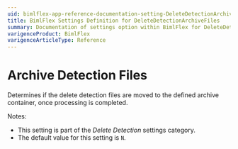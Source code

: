 ```yaml
---
uid: bimlflex-app-reference-documentation-setting-DeleteDetectionArchiveFiles
title: BimlFlex Settings Definition for DeleteDetectionArchiveFiles
summary: Documentation of settings option within BimlFlex for DeleteDetectionArchiveFiles
varigenceProduct: BimlFlex
varigenceArticleType: Reference
---
```


# Archive Detection Files

Determines if the delete detection files are moved to the defined archive container, once processing is completed.

Notes:

* This setting is part of the *Delete Detection* settings category.
* The default value for this setting is `N`.
